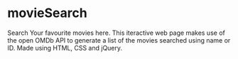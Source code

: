 # movieSearch
Search Your favourite movies here. 
This iteractive web page makes use of the open OMDb API to generate a list of the movies searched using name or ID.
Made using HTML, CSS and jQuery.
